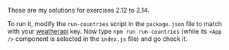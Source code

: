 These are my solutions for exercises 2.12 to 2.14.

To run it, modify the `run-countries` script in the `package.json` file to match with your [weatherapi](https://www.weatherapi.com) key. Now type `npm run run-countries` (while its `<App />` component is selected in the `index.js` file) and go check it.